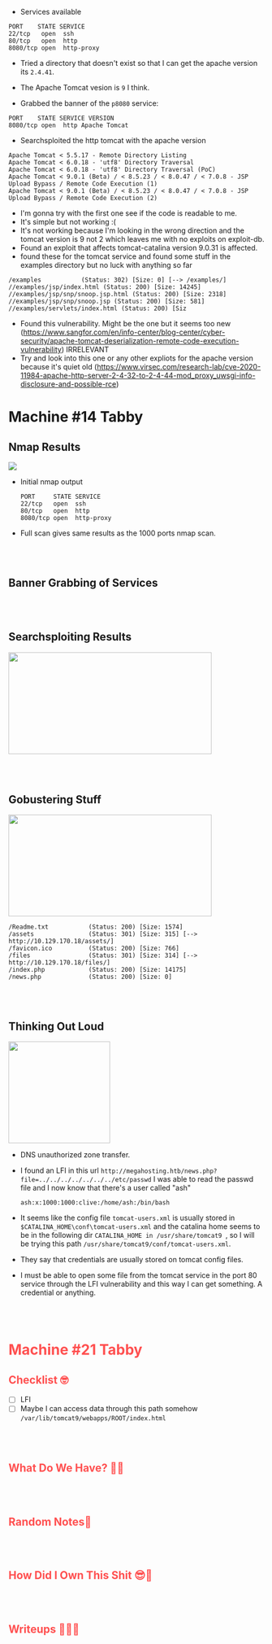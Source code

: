 * Services available
```
PORT 	STATE SERVICE
22/tcp   open  ssh
80/tcp   open  http
8080/tcp open  http-proxy
```

* Tried a directory that doesn't exist so that I can get the apache version its `2.4.41`.
* The Apache Tomcat vesion is `9` I think. 

* Grabbed the banner of the `p8080` service: 
```
PORT 	STATE SERVICE VERSION
8080/tcp open  http	Apache Tomcat
```  
* Searchsploited the http tomcat with the apache version  
```
Apache Tomcat < 5.5.17 - Remote Directory Listing 
Apache Tomcat < 6.0.18 - 'utf8' Directory Traversal  
Apache Tomcat < 6.0.18 - 'utf8' Directory Traversal (PoC)
Apache Tomcat < 9.0.1 (Beta) / < 8.5.23 / < 8.0.47 / < 7.0.8 - JSP Upload Bypass / Remote Code Execution (1) 
Apache Tomcat < 9.0.1 (Beta) / < 8.5.23 / < 8.0.47 / < 7.0.8 - JSP Upload Bypass / Remote Code Execution (2)
```  

* I'm gonna try with the first one see if the code is readable to me.
* It's simple but not working :(
* It's not working because I'm looking in the wrong direction and the tomcat version is 9 not 2 which leaves me with no exploits on exploit-db.
* Found an exploit that affects tomcat-catalina version 9.0.31 is affected.
* found these for the tomcat service and found some stuff in the examples directory but no luck with anything so far 
```
/examples        	(Status: 302) [Size: 0] [--> /examples/]
//examples/jsp/index.html (Status: 200) [Size: 14245]    	 
//examples/jsp/snp/snoop.jsp.html (Status: 200) [Size: 2318]  
//examples/jsp/snp/snoop.jsp (Status: 200) [Size: 581]   	 
//examples/servlets/index.html (Status: 200) [Siz
```


* Found this vulnerability. Might be the one but it seems too new (https://www.sangfor.com/en/info-center/blog-center/cyber-security/apache-tomcat-deserialization-remote-code-execution-vulnerability) IRRELEVANT
* Try and look into this one or any other expliots for the apache version because it's quiet old (https://www.virsec.com/research-lab/cve-2020-11984-apache-http-server-2-4-32-to-2-4-44-mod_proxy_uwsgi-info-disclosure-and-possible-rce)


# Machine #14 Tabby   


## Nmap Results  
  <img src="https://nmap.org/images/nmap-logo-256x256.png">   

* Initial nmap output  

  ```console
  PORT     STATE SERVICE
  22/tcp   open  ssh
  80/tcp   open  http
  8080/tcp open  http-proxy
  ```

* Full scan gives same results as the 1000 ports nmap scan.   




<br/><br/>

## Banner Grabbing of Services  



<br/><br/>

## Searchsploiting Results   
  <img src="https://www.offensive-security.com/wp-content/uploads/2020/05/SearchSploit-1.png" width=400 height=200>   



<br/><br/>  

## Gobustering Stuff  

  <img src="https://cdn.akamai.steamstatic.com/steam/apps/1092880/capsule_616x353.jpg?t=1605640630" width=400 height=200>  

```console
/Readme.txt           (Status: 200) [Size: 1574]
/assets               (Status: 301) [Size: 315] [--> http://10.129.170.18/assets/]
/favicon.ico          (Status: 200) [Size: 766]                                   
/files                (Status: 301) [Size: 314] [--> http://10.129.170.18/files/] 
/index.php            (Status: 200) [Size: 14175]                                 
/news.php             (Status: 200) [Size: 0]  
```

<br/><br/>


## Thinking Out Loud   

  <img src="https://encrypted-tbn0.gstatic.com/images?q=tbn:ANd9GcQr4hzX6KoRN5PjPJjy8QC43K0T-CoXZHawDIxG4jCa9aMD1K8Vl3vhpG2a2OVbiy-i93c&usqp=CAU" width=200 height=200>  

* DNS unauthorized zone transfer.  
* I found an LFI in this url `http://megahosting.htb/news.php?file=../../../../../../../etc/passwd` I was able to read the passwd file and I now know that there's a user called "ash"  
  ```console
  ash:x:1000:1000:clive:/home/ash:/bin/bash 
  ```

* It seems like the config file `tomcat-users.xml` is usually stored in `$CATALINA_HOME\conf\tomcat-users.xml` and the catalina home seems to be in the following dir  `CATALINA_HOME in /usr/share/tomcat9 `, so I will be trying this path `/usr/share/tomcat9/conf/tomcat-users.xml`.
* They say that credentials are usually stored on tomcat config files.  
* I must be able to open some file from the tomcat service in the port 80 service through the LFI vulnerability and this way I can get something. A credential or anything.

<br/><br/>  


# <span style="color:#FF5050">Machine #21 Tabby</span>  


## <span style="color:#FF5050">Checklist 🤓   

- [ ] LFI
- [ ] Maybe I can access data through this path somehow `/var/lib/tomcat9/webapps/ROOT/index.html`

<br/><br/>


## <span style="color:#FF5050">What Do We Have? 🤔🤔 


<br/><br/>


## <span style="color:#FF5050">Random Notes👀  

<br/><br/>

## <span style="color:#FF5050">How Did I Own This Shit 😎🥳 


<br/><br/>

## <span style="color:#FF5050">Writeups ✍🏽📓   


<br/><br/> 
  


